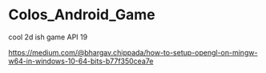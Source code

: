 # Colos_Android_Game
cool 2d ish game API 19


https://medium.com/@bhargav.chippada/how-to-setup-opengl-on-mingw-w64-in-windows-10-64-bits-b77f350cea7e
